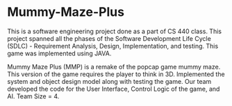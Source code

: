 Mummy-Maze-Plus
===============

This is a software engineering project done as a part of CS 440 class. This project spanned all the phases of the Software Development Life Cycle (SDLC) - Requirement Analysis, Design, Implementation, and testing. This game was implemented using JAVA.

Mummy Maze Plus (MMP) is a remake of the popcap game mummy maze. This version of the game requires the player to think in 3D. Implemented the system and object design model along with testing the game. Our team developed the code for the User Interface, Control Logic of the game, and AI. Team Size = 4.
